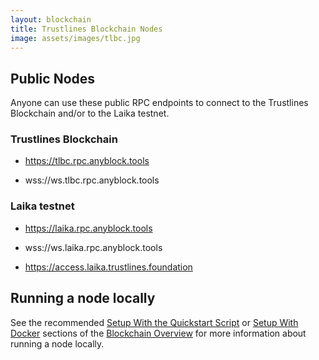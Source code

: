 ```yaml
---
layout: blockchain
title: Trustlines Blockchain Nodes
image: assets/images/tlbc.jpg
---
```


## Public Nodes

Anyone can use these public RPC endpoints to connect to the Trustlines Blockchain and/or to the Laika testnet.

### Trustlines Blockchain

- https://tlbc.rpc.anyblock.tools

- wss://ws.tlbc.rpc.anyblock.tools

### Laika testnet

- https://laika.rpc.anyblock.tools

- wss://ws.laika.rpc.anyblock.tools

- https://access.laika.trustlines.foundation

## Running a node locally

See the recommended [Setup With the Quickstart Script](tlbc.html#setup-with-the-quickstart-script) or [Setup With Docker](tlbc.html#setup-with-docker) sections of the [Blockchain Overview](tlbc.html) for more information about running a node locally.
